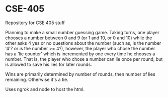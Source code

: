 # CSE-405
Repository for CSE 405 stuff

Planning to make a small number guessing game. Taking turns, one player chooses a number between 0 and 9 (or 1 and 10, or 0 and 10)
while the other asks 4 yes or no questions about the number (such as, is the number '4'? or is the number >= 4?), however, the player
who chose the number has a 'lie counter' which is incremented by one every time he chooses a number. That is, the player who chose a
number can lie once per round, but is allowed to save his lies for later rounds.

Wins are primarily determined by number of rounds, then number of lies remaining. Otherwise it's a tie.

Uses ngrok and node to host the html.